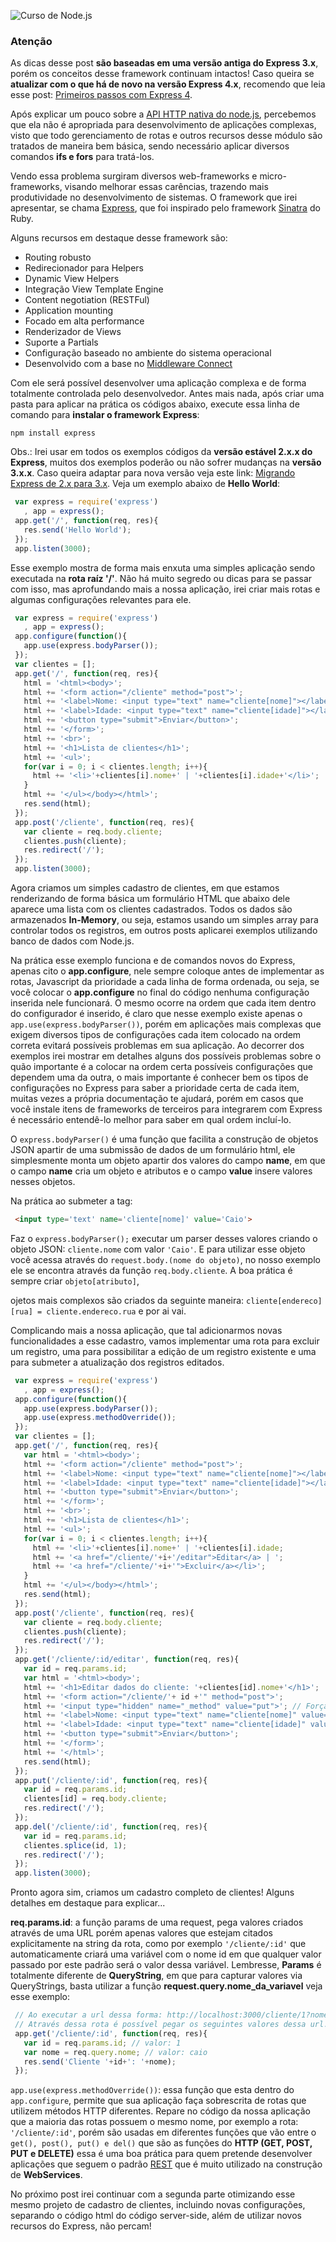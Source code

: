 ![Curso de Node.js](/images/nodejs-para-leigos.jpg "Curso de Node.js")

### Atenção

As dicas desse post **são baseadas em uma versão antiga do Express 3.x**, porém os conceitos desse framework continuam intactos! Caso queira se **atualizar com o que há de novo na versão Express 4.x**, recomendo que leia esse post: [Primeiros passos com Express 4](/primeiros-passos-com-express-4 "Primeiros passos com Express 4").

Após explicar um pouco sobre a [API HTTP nativa do node.js](/node-js-para-leigos-trabalhando-com-http "Node.js para leigos – Trabalhando com HTTP"), percebemos que ela não é apropriada para desenvolvimento de aplicações complexas, visto que todo gerenciamento de rotas e outros recursos desse módulo são tratados de maneira bem básica, sendo necessário aplicar diversos comandos **ifs e fors** para tratá-los.

Vendo essa problema surgiram diversos web-frameworks e micro-frameworks, visando melhorar essas carências, trazendo mais produtividade no desenvolvimento de sistemas. O framework que irei apresentar, se chama [Express](http://expressjs.com/ "ExpressJS"), que foi inspirado pelo framework [Sinatra](http://www.sinatrarb.com/ "Sinatra") do Ruby.

Alguns recursos em destaque desse framework são:

*   Routing robusto
*   Redirecionador para Helpers
*   Dynamic View Helpers
*   Integração View Template Engine
*   Content negotiation (RESTFul)
*   Application mounting
*   Focado em alta performance
*   Renderizador de Views
*   Suporte a Partials
*   Configuração baseado no ambiente do sistema operacional
*   Desenvolvido com a base no [Middleware Connect](http://www.senchalabs.org/connect/ "Middleware Connect")

Com ele será possível desenvolver uma aplicação complexa e de forma totalmente controlada pelo desenvolvedor. Antes mais nada, após criar uma pasta para aplicar na prática os códigos abaixo, execute essa linha de comando para **instalar o framework Express**:

`npm install express`

Obs.: Irei usar em todos os exemplos códigos da **versão estável 2.x.x do Express**, muitos dos exemplos poderão ou não sofrer mudanças na **versão 3.x.x**. Caso queira adaptar para nova versão veja este link: [Migrando Express de 2.x para 3.x](https://github.com/visionmedia/express/wiki/Migrating-from-2.x-to-3.x "Migrando Express de 2.x para 3.x"). Veja um exemplo abaixo de **Hello World**:

``` javascript
 var express = require('express')
   , app = express();
 app.get('/', function(req, res){
   res.send('Hello World');
 });
 app.listen(3000);
```

Esse exemplo mostra de forma mais enxuta uma simples aplicação sendo executada na **rota raíz '/'**. Não há muito segredo ou dicas para se passar com isso, mas aprofundando mais a nossa aplicação, irei criar mais rotas e algumas configurações relevantes para ele.

``` javascript
 var express = require('express')
   , app = express();
 app.configure(function(){
   app.use(express.bodyParser());
 });
 var clientes = [];
 app.get('/', function(req, res){
   html = '<html><body>';
   html += '<form action="/cliente" method="post">';
   html += '<label>Nome: <input type="text" name="cliente[nome]"></label><br>';
   html += '<label>Idade: <input type="text" name="cliente[idade]"></label><br>';
   html += '<button type="submit">Enviar</button>';
   html += '</form>';
   html += '<br>';
   html += '<h1>Lista de clientes</h1>';
   html += '<ul>';
   for(var i = 0; i < clientes.length; i++){
     html += '<li>'+clientes[i].nome+' | '+clientes[i].idade+'</li>';
   }
   html += '</ul></body></html>';
   res.send(html);
 });
 app.post('/cliente', function(req, res){
   var cliente = req.body.cliente;
   clientes.push(cliente);
   res.redirect('/');
 });
 app.listen(3000);
```

Agora criamos um simples cadastro de clientes, em que estamos renderizando de forma básica um formulário HTML que abaixo dele aparece uma lista com os clientes cadastrados. Todos os dados são armazenados **In-Memory**, ou seja, estamos usando um simples array para controlar todos os registros, em outros posts aplicarei exemplos utilizando banco de dados com Node.js.

Na prática esse exemplo funciona e de comandos novos do Express, apenas cito o **app.configure**, nele sempre coloque antes de implementar as rotas, Javascript da prioridade a cada linha de forma ordenada, ou seja, se você colocar o **app.configure** no final do código nenhuma configuração inserida nele funcionará. O mesmo ocorre na ordem que cada item dentro do configurador é inserido, é claro que nesse exemplo existe apenas o `app.use(express.bodyParser())`, porém em aplicações mais complexas que exigem diversos tipos de configurações cada item colocado na ordem correta evitará possíveis problemas em sua aplicação. Ao decorrer dos exemplos irei mostrar em detalhes alguns dos possíveis problemas sobre o quão importante é a colocar na ordem certa possíveis configurações que dependem uma da outra, o mais importante é conhecer bem os tipos de configurações no Express para saber a prioridade certa de cada item, muitas vezes a própria documentação te ajudará, porém em casos que você instale itens de frameworks de terceiros para integrarem com Express é necessário entendê-lo melhor para saber em qual ordem incluí-lo.

O `express.bodyParser()` é uma função que facilita a construção de objetos JSON apartir de uma submissão de dados de um formulário html, ele simplesmente monta um objeto apartir dos valores do campo **name**, em que o campo **name** cria um objeto e atributos e o campo **value** insere valores nesses objetos.

Na prática ao submeter a tag:

``` html
 <input type='text' name='cliente[nome]' value='Caio'>
```

Faz o `express.bodyParser();` executar um parser desses valores criando o objeto JSON: `cliente.nome` com valor `'Caio'`. E para utilizar esse objeto você acessa através do `request.body.(nome do objeto)`, no nosso exemplo ele se encontra através da função `req.body.cliente`. A boa prática é sempre criar `objeto[atributo]`,

ojetos mais complexos são criados da seguinte maneira: `cliente[endereco][rua] = cliente.endereco.rua` e por ai vai.

Complicando mais a nossa aplicação, que tal adicionarmos novas funcionalidades a esse cadastro, vamos implementar uma rota para excluir um registro, uma para possibilitar a edição de um registro existente e uma para submeter a atualização dos registros editados.

``` javascript
 var express = require('express')
   , app = express();
 app.configure(function(){
   app.use(express.bodyParser());
   app.use(express.methodOverride());
 });
 var clientes = [];
 app.get('/', function(req, res){
   var html = '<html><body>';
   html += '<form action="/cliente" method="post">';
   html += '<label>Nome: <input type="text" name="cliente[nome]"></label><br>';
   html += '<label>Idade: <input type="text" name="cliente[idade]"></label><br>';
   html += '<button type="submit">Enviar</button>';
   html += '</form>';
   html += '<br>';
   html += '<h1>Lista de clientes</h1>';
   html += '<ul>';
   for(var i = 0; i < clientes.length; i++){
     html += '<li>'+clientes[i].nome+' | '+clientes[i].idade;
     html += '<a href="/cliente/'+i+'/editar">Editar</a> | ';
     html += '<a href="/cliente/'+i+'">Excluir</a></li>';
   }
   html += '</ul></body></html>';
   res.send(html);
 });
 app.post('/cliente', function(req, res){
   var cliente = req.body.cliente;
   clientes.push(cliente);
   res.redirect('/');
 });
 app.get('/cliente/:id/editar', function(req, res){
   var id = req.params.id;
   var html = '<html><body>';
   html += '<h1>Editar dados do cliente: '+clientes[id].nome+'</h1>';
   html += '<form action="/cliente/'+ id +'" method="post">';
   html += '<input type="hidden" name="_method" value="put">'; // Força o formulário realizar um comando PUT no submit.
   html += '<label>Nome: <input type="text" name="cliente[nome]" value="'+clientes[id].nome+'"></label>';
   html += '<label>Idade: <input type="text" name="cliente[idade]" value="'+clientes[id].idade+'"></label>';
   html += '<button type="submit">Enviar</button>';
   html += '</form>';
   html += '</html>';
   res.send(html);
 });
 app.put('/cliente/:id', function(req, res){
   var id = req.params.id;
   clientes[id] = req.body.cliente;
   res.redirect('/');
 });
 app.del('/cliente/:id', function(req, res){
   var id = req.params.id;
   clientes.splice(id, 1);
   res.redirect('/');
 });
 app.listen(3000);
```

Pronto agora sim, criamos um cadastro completo de clientes! Alguns detalhes em destaque para explicar...

**req.params.id**: a função params de uma request, pega valores criados através de uma URL porém apenas valores que estejam citados explicitamente na string da rota, como por exemplo `'/cliente/:id'` que automaticamente criará uma variável com o nome id em que qualquer valor passado por este padrão será o valor dessa variável. Lembresse, **Params** é totalmente diferente de **QueryString**, em que para capturar valores via QueryStrings, basta utilizar a função **request.query.nome_da_variavel** veja esse exemplo:

``` javascript
 // Ao executar a url dessa forma: http://localhost:3000/cliente/1?nome=caio
 // Através dessa rota é possível pegar os seguintes valores dessa url.
 app.get('/cliente/:id', function(req, res){
   var id = req.params.id; // valor: 1
   var nome = req.query.nome; // valor: caio
   res.send('Cliente '+id+': '+nome);
 });
```

`app.use(express.methodOverride())`: essa função que esta dentro do `app.configure`, permite que sua aplicação faça sobrescrita de rotas que utilizem métodos HTTP diferentes. Repare no código da nossa aplicação que a maioria das rotas possuem o mesmo nome, por exemplo a rota: `'/cliente/:id'`, porém são usadas em diferentes funções que vão entre o `get(), post(), put() e del()` que são as funções do **HTTP (GET, POST, PUT e DELETE)** essa é uma boa prática para quem pretende desenvolver aplicações que seguem o padrão [REST](http://pt.wikipedia.org/wiki/REST "Entendendo o cocento REST") que é muito utilizado na construção de **WebServices**.

No próximo post irei continuar com a segunda parte otimizando esse mesmo projeto de cadastro de clientes, incluindo novas configurações, separando o código html do código server-side, além de utilizar novos recursos do Express, não percam!
